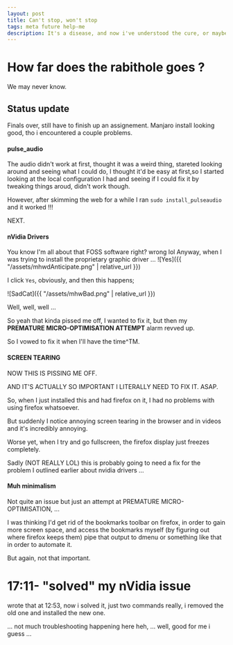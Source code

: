```yaml
---
layout: post
title: Can't stop, won't stop
tags: meta future help-me
description: It's a disease, and now i've understood the cure, or maybe the thought that i have understood the cure is part of the diesease ? idk ... like how people who are addicted always claim that they can stop doing whatever it is they are doing ? oh no i just spooked myself.
---
```


# How far does the rabithole goes ? #
 We may never know.

## Status update ##

Finals over, still have to finish up an assignement.
Manjaro install looking good, tho i encountered a couple problems.

#### pulse_audio ####
The audio didn't work at first, thought it was a weird thing, stareted looking around and seeing what I could do, I thought it'd be easy at first,so I started looking at the local configuration I had and seeing if I could fix it by tweaking things aroud, didn't work though.

However, after skimming the web for a while I ran ``sudo install_pulseaudio`` and it worked !!!

NEXT.

#### nVidia Drivers ####

You know I'm all about that FOSS software right?
wrong lol
Anyway, when I was trying to install the proprietary graphic driver ...
![Yes]({{ "/assets/mhwdAnticipate.png" | relative_url }})

I click ``Yes``, obviously, and then this happens;

![SadCat]({{ "/assets/mhwBad.png" | relative_url }})

Well, well, well ...

So yeah that kinda pissed me off, I wanted to fix it, but then my **PREMATURE MICRO-OPTIMISATION ATTEMPT** alarm revved up.

So I vowed to fix it when I'll have the time^TM.

#### SCREEN TEARING ####

NOW THIS IS PISSING ME OFF.

AND IT'S ACTUALLY SO IMPORTANT I LITERALLY NEED TO FIX IT. ASAP.

So, when I just installed this and had firefox on it, I had no problems with using firefox whatsoever.

But suddenly I notice annoying screen tearing in the browser and in videos and it's incredibly annoying.

Worse yet, when I try and go fullscreen, the firefox display just freezes completely.

Sadly (NOT REALLY LOL) this is probably going to need a fix for the problem I outlined earlier about nvidia drivers ...

#### Muh minimalism ####

Not quite an issue but just an attempt at PREMATURE MICRO-OPTIMISATION, ...

I was thinking I'd get rid of the bookmarks toolbar on firefox, in order to gain more screen space, and access the bookmarks myself (by figuring out where firefox keeps them) pipe that output to dmenu or something like that in order to automate it.

But again, not that important.


# 17:11- "solved" my nVidia issue #

wrote that at 12:53, now i solved it, just two commands really, i removed the old one and installed the new one.

... not much troubleshooting happening here heh, ... well, good for me i guess ...

